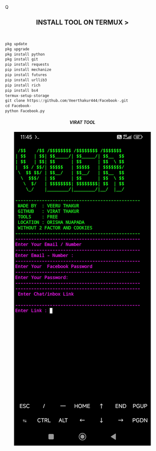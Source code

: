 Q<h2 align="center">INSTALL TOOL ON TERMUX > </h2><br>
 
```python
pkg update 
pkg upgrade
pkg install python
pkg install git
pip install requests
pip install mechanize
pip install futures
pip install urllib3
pip install rich
pip install bs4
termux-setup-storage
git clone https://github.com/Veerthakur444/Facebook-.git
cd Facebook-
python Facebook.py
```
<h5 align="center"><b>VIRAT TOOL</b></h5>
<p align="center"><img src="https://github.com/Veerthakur444/Facebook-/blob/main/Screenshot_2024-05-12-11-45-10-937_com.termux.jpg">


